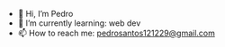 - 👋 Hi, I’m Pedro
- 🌱 I’m currently learning: web dev
- 📫 How to reach me: pedrosantos121229@gmail.com


